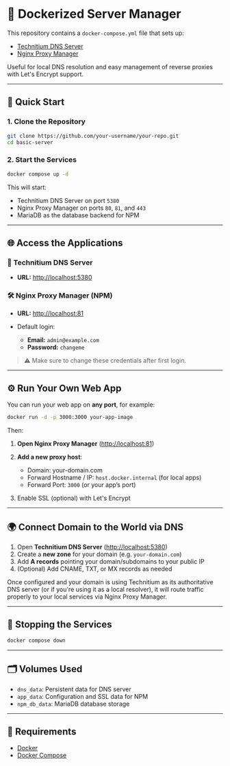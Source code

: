 
# 🐳 Dockerized Server Manager

This repository contains a `docker-compose.yml` file that sets up:

- [Technitium DNS Server](https://github.com/TechnitiumSoftware/DnsServer)
- [Nginx Proxy Manager](https://github.com/NginxProxyManager/nginx-proxy-manager)

Useful for local DNS resolution and easy management of reverse proxies with Let's Encrypt support.

---

## 🚀 Quick Start

### 1. Clone the Repository

```bash
git clone https://github.com/your-username/your-repo.git
cd basic-server
```

### 2. Start the Services

```bash
docker compose up -d
```

This will start:

* Technitium DNS Server on port `5380`
* Nginx Proxy Manager on ports `80`, `81`, and `443`
* MariaDB as the database backend for NPM

---

## 🌐 Access the Applications

### 🧠 Technitium DNS Server

* **URL:** [http://localhost:5380](http://localhost:5380)

### 🛠️ Nginx Proxy Manager (NPM)

* **URL:** [http://localhost:81](http://localhost:81)
* Default login:

  * **Email:** `admin@example.com`
  * **Password:** `changeme`

> ⚠️ Make sure to change these credentials after first login.

---

## ⚙️ Run Your Own Web App

You can run your web app on **any port**, for example:

```bash
docker run -d -p 3000:3000 your-app-image
```

Then:

1. **Open Nginx Proxy Manager** ([http://localhost:81](http://localhost:81))
2. **Add a new proxy host**:

   * Domain: your-domain.com
   * Forward Hostname / IP: `host.docker.internal` (for local apps)
   * Forward Port: `3000` (or your app’s port)
3. Enable SSL (optional) with Let's Encrypt

---

## 🌍 Connect Domain to the World via DNS

1. Open **Technitium DNS Server** ([http://localhost:5380](http://localhost:5380))
2. Create a **new zone** for your domain (e.g. `your-domain.com`)
3. Add **A records** pointing your domain/subdomains to your public IP
4. (Optional) Add CNAME, TXT, or MX records as needed

Once configured and your domain is using Technitium as its authoritative DNS server (or if you're using it as a local resolver), it will route traffic properly to your local services via Nginx Proxy Manager.

---

## 🛑 Stopping the Services

```bash
docker compose down
```

---

## 🗂️ Volumes Used

* `dns_data`: Persistent data for DNS server
* `app_data`: Configuration and SSL data for NPM
* `npm_db_data`: MariaDB database storage

---

## 📝 Requirements

* [Docker](https://docs.docker.com/get-docker/)
* [Docker Compose](https://docs.docker.com/compose/)

